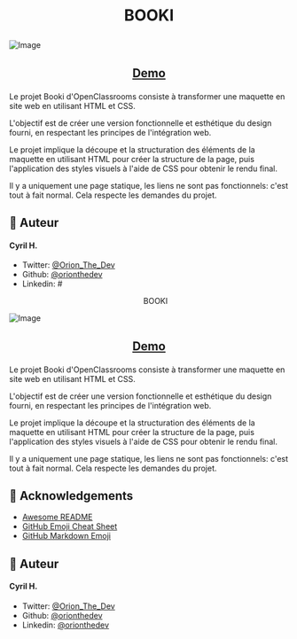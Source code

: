 # <p align="center">BOOKI

        
![Image](https://www.zupimages.net/up/22/41/supp.png)<h2 align="center">
  <a href="https://orionthedev.github.io/Projet2-OpenClassrooms/">Demo</a>
</h2>

 

Le projet Booki d'OpenClassrooms consiste à transformer une maquette en site web en utilisant HTML et CSS.

L'objectif est de créer une version fonctionnelle et esthétique du design fourni, en respectant les principes de l'intégration web.

Le projet implique la découpe et la structuration des éléments de la maquette en utilisant HTML pour créer la structure de la page, puis l'application des styles visuels à l'aide de CSS pour obtenir le rendu final.

Il y a uniquement une page statique, les liens ne sont pas fonctionnels: c'est tout à fait normal. 
Cela respecte les demandes du projet.


## 🙇 Auteur
#### Cyril H.
- Twitter: [@Orion_The_Dev](https://twitter.com/Orion_The_Dev)
- Github: [@orionthedev](https://orionthedev.github.io/Projet2-OpenClassrooms/)
- Linkedin: # <p align="center">BOOKI

        
![Image](https://www.zupimages.net/up/22/41/supp.png)<h2 align="center">
  <a href="https://orionthedev.github.io/Projet2-OpenClassrooms/">Demo</a>
</h2>



 

Le projet Booki d'OpenClassrooms consiste à transformer une maquette en site web en utilisant HTML et CSS.

L'objectif est de créer une version fonctionnelle et esthétique du design fourni, en respectant les principes de l'intégration web.

Le projet implique la découpe et la structuration des éléments de la maquette en utilisant HTML pour créer la structure de la page, puis l'application des styles visuels à l'aide de CSS pour obtenir le rendu final.

Il y a uniquement une page statique, les liens ne sont pas fonctionnels: c'est tout à fait normal. 
Cela respecte les demandes du projet.



## 🙇 Acknowledgements      
- [Awesome README]()
- [GitHub Emoji Cheat Sheet]()
- [GitHub Markdown Emoji]()
        

## 🙇 Auteur
#### Cyril H.
- Twitter: [@Orion_The_Dev](https://twitter.com/Orion_The_Dev)
- Github: [@orionthedev](https://orionthedev.github.io/Projet2-OpenClassrooms/)
- Linkedin: [@orionthedev](https://www.linkedin.com/in/orionthedev/)
        


        

